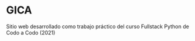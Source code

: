 # GICA
Sitio web desarrollado como trabajo práctico del curso Fullstack Python de Codo a Codo (2021)
